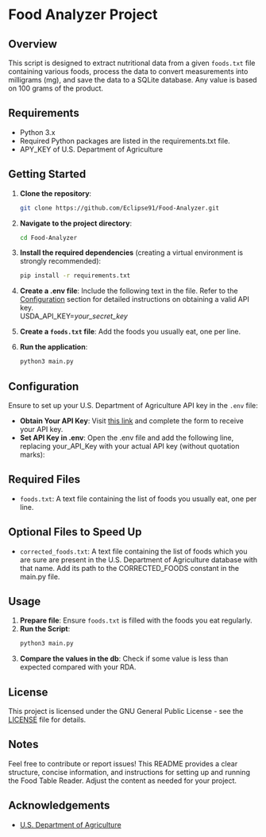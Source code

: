 # Food Analyzer Project

## Overview

This script is designed to extract nutritional data from a given `foods.txt` file containing various foods, process the data to convert measurements into milligrams (mg), and save the data to a SQLite database. Any value is based on 100 grams of the product.

## Requirements

- Python 3.x
- Required Python packages are listed in the requirements.txt file.
- APY_KEY of U.S. Department of Agriculture

## Getting Started

1. **Clone the repository**:
   ```bash
   git clone https://github.com/Eclipse91/Food-Analyzer.git
   ```

2. **Navigate to the project directory**:
   ```bash
   cd Food-Analyzer
   ```   

3. **Install the required dependencies** (creating a virtual environment is strongly recommended):
   ```bash
   pip install -r requirements.txt
   ```

4. **Create a .env file**: Include the following text in the file. Refer to the [Configuration](#configuration) section for detailed instructions on obtaining a valid API key.   
    USDA_API_KEY=_your_secret_key_

5. **Create a `foods.txt` file**: Add the foods you usually eat, one per line.

6. **Run the application**:
   ```bash
   python3 main.py
   ```

## Configuration

Ensure to set up your U.S. Department of Agriculture API key in the `.env` file:
- **Obtain Your API Key**: Visit [this link](https://fdc.nal.usda.gov/api-key-signup.html) and complete the form to receive your API key.
- **Set API Key in .env**: Open the .env file and add the following line, replacing your_API_Key with your actual API key (without quotation marks):

## Required Files

- `foods.txt`: A text file containing the list of foods you usually eat, one per line.

## Optional Files to Speed Up

- `corrected_foods.txt`: A text file containing the list of foods which you are sure are present in the U.S. Department of Agriculture database with that name. Add its path to the CORRECTED_FOODS constant in the main.py file.

## Usage

1. **Prepare file**: Ensure `foods.txt` is filled with the foods you eat regularly.
2. **Run the Script**:
   ```bash
   python3 main.py
   ```
3. **Compare the values in the db**: Check if some value is less than expected compared with your RDA.

## License
This project is licensed under the GNU General Public License - see the [LICENSE](LICENSE) file for details.

## Notes
Feel free to contribute or report issues! This README provides a clear structure, concise information, and instructions for setting up and running the Food Table Reader. Adjust the content as needed for your project.

## Acknowledgements
- [U.S. Department of Agriculture](https://fdc.nal.usda.gov/fdc-app.html#/food-search?query=&type=Foundation)
